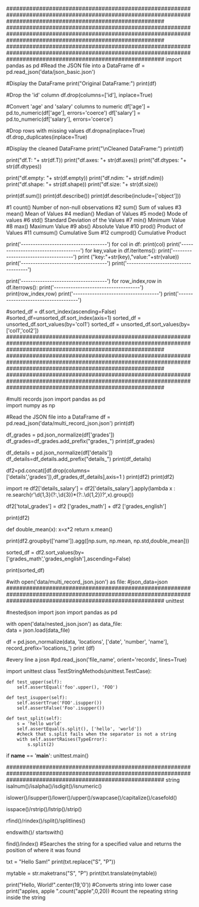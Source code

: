 ################################################################################################################################################################
################################################################################################################################################################
################################################################################################################################################################
import pandas as pd
#Read the JSON file into a DataFrame
df = pd.read_json('data/json_basic.json')

#Display the DataFrame
print("Original DataFrame:")
print(df)

#Drop the 'id' column
df.drop(columns=['id'], inplace=True)

#Convert 'age' and 'salary' columns to numeric
df['age'] = pd.to_numeric(df['age'], errors='coerce')
df['salary'] = pd.to_numeric(df['salary'], errors='coerce')

#Drop rows with missing values
df.dropna(inplace=True)
df.drop_duplicates(inplace=True)

#Display the cleaned DataFrame
print("\nCleaned DataFrame:")
print(df)

print("df.T: "+ str(df.T))
print("df.axes: "+ str(df.axes))
print("df.dtypes: "+ str(df.dtypes))

print("df.empty: "+ str(df.empty))
print("df.ndim: "+ str(df.ndim))
print("df.shape: "+ str(df.shape))
print("df.size: "+ str(df.size))

print(df.sum()) 
print(df.describe())
print(df.describe(include=['object']))

#1	count()	Number of non-null observations
#2	sum()	Sum of values
#3	mean()	Mean of Values
#4	median()	Median of Values
#5	mode()	Mode of values
#6	std()	Standard Deviation of the Values
#7	min()	Minimum Value
#8	max()	Maximum Value
#9	abs()	Absolute Value
#10	prod()	Product of Values
#11	cumsum()	Cumulative Sum
#12	cumprod()	Cumulative Product


print('------------------------------------')
for col in df:
   print(col)
print('------------------------------------')
for key,value in df.iteritems():
   print('------------------------------------')
   print ("key:"+str(key),"value:"+str(value))
   print('------------------------------------')
print('------------------------------------')

print('------------------------------------')
for row_index,row in df.iterrows():
   print('------------------------------------')
   print(row_index,row)
   print('------------------------------------')
print('------------------------------------')

#sorted_df = df.sort_index(ascending=False)
#sorted_df=unsorted_df.sort_index(axis=1)
sorted_df = unsorted_df.sort_values(by='col1')
sorted_df = unsorted_df.sort_values(by=['col1','col2'])
################################################################################################################################################################
################################################################################################################################################################
################################################################################################################################################################

#multi records json
import pandas as pd  
import numpy as np 


#Read the JSON file into a DataFrame
df = pd.read_json('data/multi_record_json.json')
print(df)

df_grades = pd.json_normalize(df['grades'])
df_grades=df_grades.add_prefix("grades_")
print(df_grades)

df_details = pd.json_normalize(df['details'])
df_details=df_details.add_prefix("details_")
print(df_details)

df2=pd.concat([df.drop(columns=['details','grades']),df_grades,df_details],axis=1 )
print(df2)
print(df2)

import re
df2['details_salary'] = df2['details_salary'].apply(lambda x : re.search(r'\d{1,3}(?:,\d{3})*(?:\.\d{1,2})?',x).group())

df2['total_grades'] = df2 ['grades_math'] +   df2 ['grades_english']

print(df2)

def double_mean(x):
    x=x*2
    return x.mean()

print(df2.groupby(['name']).agg([np.sum, np.mean, np.std,double_mean]))

sorted_df = df2.sort_values(by=['grades_math','grades_english'],ascending=False)

print(sorted_df)


#with open('data/multi_record_json.json') as file:
#json_data=json
################################################################################################################################################################
unittest

#nestedjson
import json
import pandas as pd

with open('data/nested_json.json') as data_file:    
    data = json.load(data_file)  


df = pd.json_normalize(data, 'locations', ['date', 'number', 'name'], 
                    record_prefix='locations_')
print (df)

#every line a josn
#pd.read_json('file_name', orient='records', lines=True)




import unittest
class TestStringMethods(unittest.TestCase):

    def test_upper(self):
        self.assertEqual('foo'.upper(), 'FOO')

    def test_isupper(self):
        self.assertTrue('FOO'.isupper())
        self.assertFalse('Foo'.isupper())

    def test_split(self):
        s = 'hello world'
        self.assertEqual(s.split(), ['hello', 'world'])
        #check that s.split fails when the separator is not a string
        with self.assertRaises(TypeError):
            s.split(2)
        

if __name__ == '__main__':
    unittest.main()

################################################################################################################################################################
string
isalnum()/isalpha()/isdigit()/isnumeric()

islower()/isupper()/lower()/upper()/swapcase()/capitalize()/casefold()
	
isspace()/rstrip()/lstrip()/strip()

rfind()/rindex()/split()/splitlines()	

endswith()/ startswith()

find()/index()	 #Searches the string for a specified value and returns the position of where it was found

txt = "Hello Sam!"
print(txt.replace("S", "P"))

mytable = str.maketrans("S", "P")
print(txt.translate(mytable))


print("Hello, World!".center(19,'0')) 	#Converts string into lower case
print("apples, apple ".count("apple",0,20))  #count the repeating string inside the string


